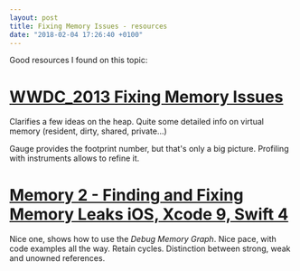 ```yaml
---
layout: post
title: Fixing Memory Issues - resources
date: "2018-02-04 17:26:40 +0100"
---
```


Good resources I found on this topic:

# [WWDC_2013 Fixing Memory Issues](https://developer.apple.com/videos/play/wwdc2013/410/)

Clarifies a few ideas on the heap.
Quite some detailed info on virtual memory (resident, dirty, shared, private...)

Gauge provides the footprint number, but that's only a big picture.
Profiling with instruments allows to refine it.


# [Memory 2 - Finding and Fixing Memory Leaks iOS, Xcode 9, Swift 4](https://www.youtube.com/watch?v=1LnipXiSrSM)

Nice one, shows how to use the *Debug Memory Graph*. Nice pace, with code examples all the way. Retain cycles. Distinction between strong, weak and unowned references.

